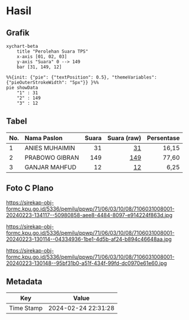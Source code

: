 # Hasil

## Grafik

```mermaid
xychart-beta
    title "Perolehan Suara TPS"
    x-axis [01, 02, 03]
    y-axis "Suara" 0 --> 149
    bar [31, 149, 12]
```

```mermaid
%%{init: {"pie": {"textPosition": 0.5}, "themeVariables": {"pieOuterStrokeWidth": "5px"}} }%%
pie showData
    "1" : 31
    "2" : 149
    "3" : 12
```

## Tabel

| No. | Nama Paslon    | Suara | Suara (raw) | Persentase |
|:--- |:-------------- | -----:| -----------:| ----------:|
| 1   | ANIES MUHAIMIN | 31    | [31][p-1]   | 16,15      |
| 2   | PRABOWO GIBRAN | 149   | [149][p-2]  | 77,60      |
| 3   | GANJAR MAHFUD  | 12    | [12][p-3]   | 6,25       |


[p-1]: https://github.com/gigit-pemilu/pemilu-2024-71-sulawesi-utara/blob/main/pilpres/hitung-suara/sub/71-sulawesi-utara/sub/06-minahasa-utara/sub/03-airmadidi/sub/1008-airmadidi-atas/sub/001-tps/sub/paslon-1.txt
[p-2]: https://github.com/gigit-pemilu/pemilu-2024-71-sulawesi-utara/blob/main/pilpres/hitung-suara/sub/71-sulawesi-utara/sub/06-minahasa-utara/sub/03-airmadidi/sub/1008-airmadidi-atas/sub/001-tps/sub/paslon-2.txt
[p-3]: https://github.com/gigit-pemilu/pemilu-2024-71-sulawesi-utara/blob/main/pilpres/hitung-suara/sub/71-sulawesi-utara/sub/06-minahasa-utara/sub/03-airmadidi/sub/1008-airmadidi-atas/sub/001-tps/sub/paslon-3.txt

## Foto C Plano

https://sirekap-obj-formc.kpu.go.id/5336/pemilu/ppwp/71/06/03/10/08/7106031008001-20240223-134117--50980858-aee8-4484-8097-e914224f863d.jpg

https://sirekap-obj-formc.kpu.go.id/5336/pemilu/ppwp/71/06/03/10/08/7106031008001-20240223-130114--04334936-1be1-4d5b-af24-b894c46648aa.jpg

https://sirekap-obj-formc.kpu.go.id/5336/pemilu/ppwp/71/06/03/10/08/7106031008001-20240223-130148--95bf31b0-a51f-434f-99fd-dc0970e61e60.jpg


## Metadata

| Key        | Value               |
| ---------- | ------------------- |
| Time Stamp | 2024-02-24 22:31:28 |



